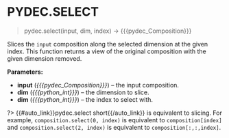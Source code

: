 # PYDEC.SELECT
> pydec.select(input, dim, index) →  {{{pydec_Composition}}}

Slices the `input` composition along the selected dimension at the given index. This function returns a view of the original composition with the given dimension removed.

**Parameters:**

* **input** (*{{{pydec_Composition}}}*) – the input composition.
* **dim** (*{{{python_int}}}*) – the dimension to slice.
* **dim** (*{{{python_int}}}*) – the index to select with.

?> {{#auto_link}}pydec.select short{{/auto_link}} is equivalent to slicing. For example, `composition.select(0, index)` is equivalent to `composition[index]` and `composition.select(2, index)` is equivalent to `composition[:,:,index]`.